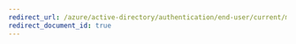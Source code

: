 ```yaml
---
redirect_url: /azure/active-directory/authentication/end-user/current/multi-factor-authentication-end-user
redirect_document_id: true
---
```

